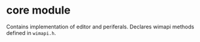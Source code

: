 # core module

Contains implementation of editor and periferals. Declares wimapi methods defined in `wimapi.h`.